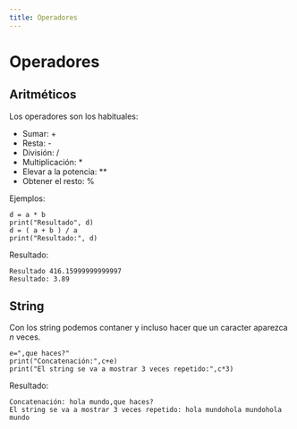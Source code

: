 ```yaml
---
title: Operadores
---
```


# Operadores

## Aritméticos

Los operadores son los habituales:
* Sumar: +
* Resta: -
* División: /
* Multiplicación: *
* Elevar a la potencia: **
* Obtener el resto: %

Ejemplos:

```tpl
d = a * b
print("Resultado", d)
d = ( a + b ) / a
print("Resultado:", d)
```

Resultado:

```
Resultado 416.15999999999997
Resultado: 3.89
```

## String

Con los string podemos contaner y incluso hacer que un caracter aparezca *n* veces.
```tpl
e=",que haces?"
print("Concatenación:",c+e)
print("El string se va a mostrar 3 veces repetido:",c*3)
```

Resultado:
```
Concatenación: hola mundo,que haces?
El string se va a mostrar 3 veces repetido: hola mundohola mundohola mundo
```
